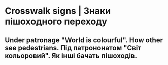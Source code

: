 # Crosswalk signs | Знаки пішоходного переходу
## Under patronage "World is colourful". How other see pedestrians. Під патрононатом "Світ кольоровий". Як інші бачать пішоходів.
